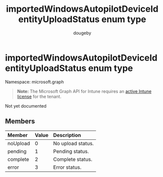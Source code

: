 ﻿---
title: "importedWindowsAutopilotDeviceIdentityUploadStatus enum type"
description: "Not yet documented"
author: "dougeby"
localization_priority: Normal
ms.prod: "intune"
doc_type: enumPageType
---

# importedWindowsAutopilotDeviceIdentityUploadStatus enum type

Namespace: microsoft.graph

> **Note:** The Microsoft Graph API for Intune requires an [active Intune license](https://go.microsoft.com/fwlink/?linkid=839381) for the tenant.

Not yet documented

## Members

| Member   | Value | Description       |
| :------- | :---- | :---------------- |
| noUpload | 0     | No upload status. |
| pending  | 1     | Pending status.   |
| complete | 2     | Complete status.  |
| error    | 3     | Error status.     |
